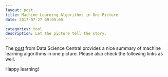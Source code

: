 ```yaml
---
layout: post
title: Machine Learning Algorithms in One Picture
date: 2017-07-27 09:00:00

categories: tool
description: Let the picture tell the story.
---
```


The [post](http://www.datasciencecentral.com/profiles/blogs/types-of-machine-learning-algorithms-in-one-picture) from Data Science Central provides a nice summary of machine learning algorithms in one picture. Please also check the following links as well. 

Happy learning! 
